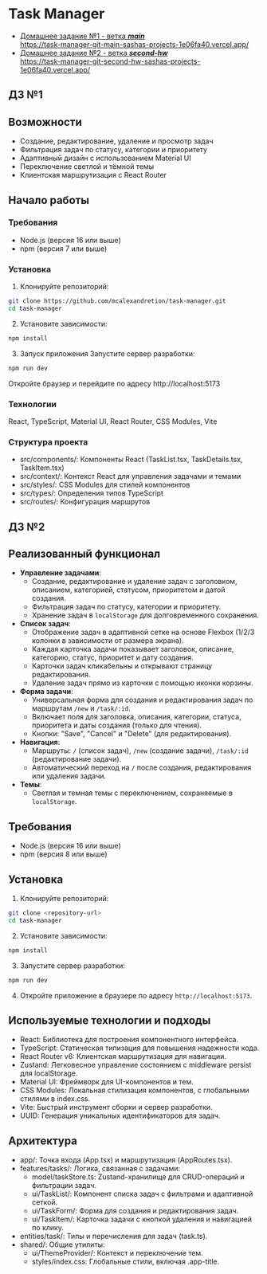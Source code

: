 # Task Manager

- [Домашнее задание №1 - ветка **_main_**](#дз-1)  
  https://task-manager-git-main-sashas-projects-1e06fa40.vercel.app/
- [Домашнее задание №2 - ветка _**second-hw**_](#дз-2)  
  https://task-manager-git-second-hw-sashas-projects-1e06fa40.vercel.app/

## ДЗ №1
## Возможности
- Создание, редактирование, удаление и просмотр задач
- Фильтрация задач по статусу, категории и приоритету
- Адаптивный дизайн с использованием Material UI
- Переключение светлой и тёмной темы
- Клиентская маршрутизация с React Router

## Начало работы

### Требования
- Node.js (версия 16 или выше)
- npm (версия 7 или выше)

### Установка
1. Клонируйте репозиторий:
```bash
git clone https://github.com/mcalexandretion/task-manager.git
cd task-manager
```
2. Установите зависимости:
  ```bash
  npm install
  ```
3. Запуск приложения
Запустите сервер разработки:
  ```bash
  npm run dev
  ```
Откройте браузер и перейдите по адресу http://localhost:5173

### Технологии
React, TypeScript, Material UI, React Router, CSS Modules, Vite

### Структура проекта
- src/components/: Компоненты React (TaskList.tsx, TaskDetails.tsx, TaskItem.tsx)
- src/context/: Контекст React для управления задачами и темами
- src/styles/: CSS Modules для стилей компонентов
- src/types/: Определения типов TypeScript
- src/routes/: Конфигурация маршрутов


  
## ДЗ №2

## Реализованный функционал

- **Управление задачами**:
  - Создание, редактирование и удаление задач с заголовком, описанием, категорией, статусом, приоритетом и датой создания.
  - Фильтрация задач по статусу, категории и приоритету.
  - Хранение задач в `localStorage` для долговременного сохранения.
- **Список задач**:
  - Отображение задач в адаптивной сетке на основе Flexbox (1/2/3 колонки в зависимости от размера экрана).
  - Каждая карточка задачи показывает заголовок, описание, категорию, статус, приоритет и дату создания.
  - Карточки задач кликабельны и открывают страницу редактирования.
  - Удаление задач прямо из карточки с помощью иконки корзины.
- **Форма задачи**:
  - Универсальная форма для создания и редактирования задач по маршрутам `/new` и `/task/:id`.
  - Включает поля для заголовка, описания, категории, статуса, приоритета и даты создания (только для чтения).
  - Кнопки: "Save", "Cancel" и "Delete" (для редактирования).
- **Навигация**:
  - Маршруты: `/` (список задач), `/new` (создание задачи), `/task/:id` (редактирование задачи).
  - Автоматический переход на `/` после создания, редактирования или удаления задачи.
- **Темы**:
  - Светлая и темная темы с переключением, сохраняемые в `localStorage`.

## Требования

- Node.js (версия 16 или выше)
- npm (версия 8 или выше)

## Установка

1. Клонируйте репозиторий:
```bash
git clone <repository-url>
cd task-manager
````
2. Установите зависимости:
````bash
npm install
````
3. Запустите сервер разработки:
````bash
npm run dev
````
4. Откройте приложение в браузере по адресу `http://localhost:5173`.

## Используемые технологии и подходы
- React: Библиотека для построения компонентного интерфейса.
- TypeScript: Статическая типизация для повышения надежности кода.
- React Router v6: Клиентская маршрутизация для навигации.
- Zustand: Легковесное управление состоянием с middleware persist для localStorage.
- Material UI: Фреймворк для UI-компонентов и тем.
- CSS Modules: Локальная стилизация компонентов, с глобальными стилями в index.css.
- Vite: Быстрый инструмент сборки и сервер разработки.
- UUID: Генерация уникальных идентификаторов для задач.

## Архитектура

- app/: Точка входа (App.tsx) и маршрутизация (AppRoutes.tsx).
- features/tasks/: Логика, связанная с задачами:
  - model/taskStore.ts: Zustand-хранилище для CRUD-операций и фильтрации задач.
  - ui/TaskList/: Компонент списка задач с фильтрами и адаптивной сеткой.
  - ui/TaskForm/: Форма для создания и редактирования задач.
  - ui/TaskItem/: Карточка задачи с кнопкой удаления и навигацией по клику.
- entities/task/: Типы и перечисления для задач (task.ts).
- shared/: Общие утилиты:
  - ui/ThemeProvider/: Контекст и переключение тем.
  - styles/index.css: Глобальные стили, включая .app-title.
